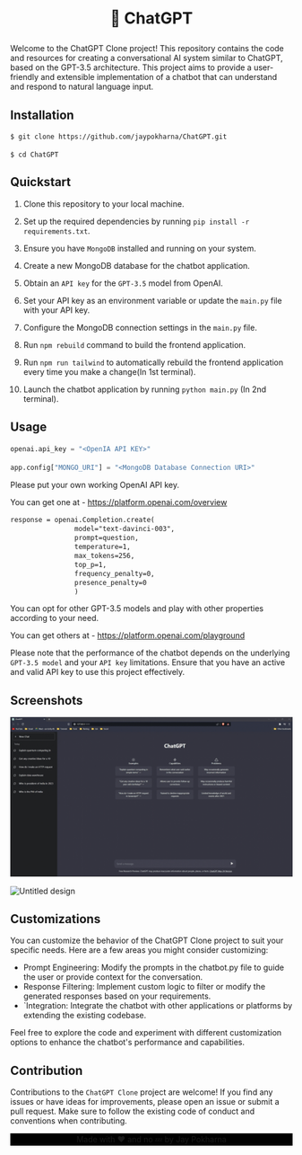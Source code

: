 
# <p align="center">🤖 ChatGPT</p>

Welcome to the ChatGPT Clone project! This repository contains the code and resources for creating a conversational AI system similar to ChatGPT, based on the GPT-3.5 architecture. This project aims to provide a user-friendly and extensible implementation of a chatbot that can understand and respond to natural language input.
## Installation

```
$ git clone https://github.com/jaypokharna/ChatGPT.git

$ cd ChatGPT

```
    
## Quickstart

1. Clone this repository to your local machine.

2. Set up the required dependencies by running `pip install -r requirements.txt`.

3. Ensure you have `MongoDB` installed and running on your system.

4. Create a new MongoDB database for the chatbot application.

5. Obtain an `API key` for the `GPT-3.5` model from OpenAI.

6. Set your API key as an environment variable or update the `main.py` file with your API key.

7. Configure the MongoDB connection settings in the `main.py` file.

8. Run `npm rebuild` command to build the frontend application.

9. Run `npm run tailwind` to automatically rebuild the frontend application every time you make a change(In 1st terminal).

10. Launch the chatbot application by running `python main.py` (In 2nd terminal).
## Usage

```python
openai.api_key = "<OpenIA API KEY>"

app.config["MONGO_URI"] = "<MongoDB Database Connection URI>"

```
Please put your own working OpenAI API key. 

You can get one at - https://platform.openai.com/overview

```
response = openai.Completion.create(
                model="text-davinci-003",
                prompt=question,
                temperature=1,
                max_tokens=256,
                top_p=1,
                frequency_penalty=0,
                presence_penalty=0
                )
```
You can opt for other GPT-3.5 models and play with other properties according to your need.

You can get others at - https://platform.openai.com/playground

Please note that the performance of the chatbot depends on the underlying `GPT-3.5 model` and your `API key` limitations. Ensure that you have an active and valid API key to use this project effectively.


## Screenshots

![App Screenshot](/static/images/snapshot.gif)

![Untitled design](https://github.com/jaypokharna/ChatGPT/assets/105444251/f3e07217-3f5b-4e22-bd9d-c1c851bf563f)


## Customizations

You can customize the behavior of the ChatGPT Clone project to suit your specific needs. Here are a few areas you might consider customizing:

- Prompt Engineering: Modify the prompts in the chatbot.py file to guide the user or provide context for the conversation.
- Response Filtering: Implement custom logic to filter or modify the generated responses based on your requirements.
- `Integration: Integrate the chatbot with other applications or platforms by extending the existing codebase.

Feel free to explore the code and experiment with different customization options to enhance the chatbot's performance and capabilities.

## Contribution

Contributions to the `ChatGPT Clone` project are welcome! If you find any issues or have ideas for improvements, please open an issue or submit a pull request. Make sure to follow the existing code of conduct and conventions when contributing.


<footer>
<p align="center" style="background-color: black; padding-top: 2px; padding-bottom: 2px; rounded:5px;" >
Made with ❤️ and no 💤 by Jay Pokharna
</p>

</footer>
